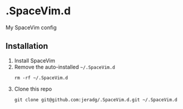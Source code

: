 # .SpaceVim.d

My SpaceVim config

## Installation

1. Install SpaceVim
2. Remove the auto-installed `~/.SpaceVim.d`
    ```
    rm -rf ~/.SpaceVim.d
    ```
3. Clone this repo
    ```
    git clone git@github.com:jeradg/.SpaceVim.d.git ~/.SpaceVim.d
    ```
